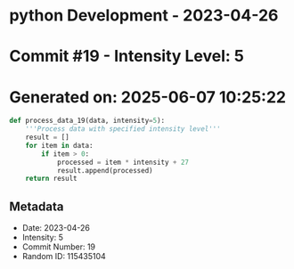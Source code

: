 ﻿# python Development - 2023-04-26
# Commit #19 - Intensity Level: 5
# Generated on: 2025-06-07 10:25:22
```python
def process_data_19(data, intensity=5):
    '''Process data with specified intensity level'''
    result = []
    for item in data:
        if item > 0:
            processed = item * intensity + 27
            result.append(processed)
    return result
```
## Metadata
- Date: 2023-04-26
- Intensity: 5
- Commit Number: 19
- Random ID: 115435104
